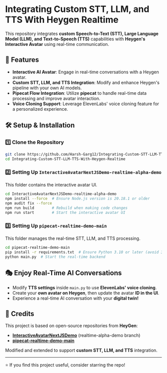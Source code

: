 # Integrating Custom STT, LLM, and TTS With Heygen Realtime

This repository integrates **custom Speech-to-Text (STT), Large Language Model (LLM), and Text-to-Speech (TTS)** capabilities with **Heygen's Interactive Avatar** using real-time communication.

## 🚀 Features
- **Interactive AI Avatar**: Engage in real-time conversations with a Heygen avatar.
- **Custom STT, LLM, and TTS Integration**: Modify and enhance Heygen's pipeline with your own AI models.
- **Pipecat Flow Integration**: Utilize **pipecat** to handle real-time data processing and improve avatar interaction.
- **Voice Cloning Support**: Leverage ElevenLabs' voice cloning feature for a personalized experience.

## 🛠️ Setup & Installation

### 1️⃣ Clone the Repository
```bash
git clone https://github.com/Harsh-Garg12/Integrating-Custom-STT-LLM-TTS-With-Heygen-Realtime.git
cd Integrating-Custom-STT-LLM-TTS-With-Heygen-Realtime
```

### 2️⃣ Setting Up `InteractiveAvatarNextJSDemo-realtime-alpha-demo`
This folder contains the interactive avatar UI. 
```bash
cd InteractiveAvatarNextJSDemo-realtime-alpha-demo
npm install --force  # Ensure Node.js version is 20.18.1 or older
npm audit fix --force
npm run build        # Rebuild when making code changes
npm run start        # Start the interactive avatar UI
```

### 3️⃣ Setting Up `pipecat-realtime-demo-main`
This folder manages the real-time STT, LLM, and TTS processing.
```bash
cd pipecat-realtime-demo-main
pip install -r requirements.txt  # Ensure Python 3.10 or later (avoid 3.13 due to compatibility issues)
python main.py  # Start the real-time backend
```

## 🎭 Enjoy Real-Time AI Conversations
- Modify **TTS settings** inside `main.py` to use **ElevenLabs' voice cloning**.
- Create your **own avatar on Heygen**, then update the avatar **ID in the UI**.
- Experience a real-time AI conversation with your **digital twin!**

## 📝 Credits
This project is based on open-source repositories from **HeyGen**:
- **[InteractiveAvatarNextJSDemo](https://github.com/HeyGen-Official/InteractiveAvatarNextJSDemo)** (realtime-alpha-demo branch)
- **[pipecat-realtime-demo-main](https://github.com/HeyGen-Official/pipecat-realtime-demo-main)**

Modified and extended to support **custom STT, LLM, and TTS** integration.

---
⭐ If you find this project useful, consider starring the repo!
